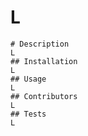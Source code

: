  # L
    # Description
    L
    ## Installation
    L
    ## Usage
    L
    ## Contributors
    L
    ## Tests
    L
    